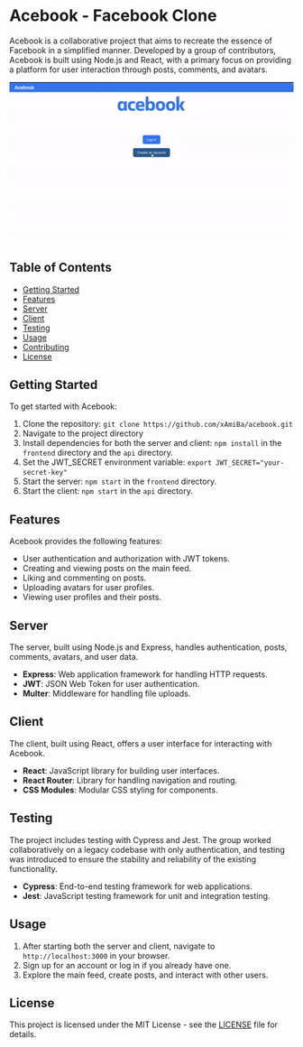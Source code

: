 # Acebook - Facebook Clone

Acebook is a collaborative project that aims to recreate the essence of Facebook in a simplified manner. Developed by a group of contributors, Acebook is built using Node.js and React, with a primary focus on providing a platform for user interaction through posts, comments, and avatars.

![Acebook Demo](/public/acebook_demo.gif)


## Table of Contents
- [Getting Started](#getting-started)
- [Features](#features)
- [Server](#server)
- [Client](#client)
- [Testing](#testing)
- [Usage](#usage)
- [Contributing](#contributing)
- [License](#license)

## Getting Started

To get started with Acebook:

1. Clone the repository: `git clone https://github.com/xAmiBa/acebook.git`
2. Navigate to the project directory
3. Install dependencies for both the server and client: `npm install` in the `frontend` directory and the `api` directory.
4. Set the JWT_SECRET environment variable: `export JWT_SECRET="your-secret-key"`
5. Start the server: `npm start` in the `frontend` directory.
6. Start the client: `npm start` in the `api` directory.

## Features

Acebook provides the following features:

- User authentication and authorization with JWT tokens.
- Creating and viewing posts on the main feed.
- Liking and commenting on posts.
- Uploading avatars for user profiles.
- Viewing user profiles and their posts.

## Server

The server, built using Node.js and Express, handles authentication, posts, comments, avatars, and user data.

- **Express**: Web application framework for handling HTTP requests.
- **JWT**: JSON Web Token for user authentication.
- **Multer**: Middleware for handling file uploads.

## Client

The client, built using React, offers a user interface for interacting with Acebook.

- **React**: JavaScript library for building user interfaces.
- **React Router**: Library for handling navigation and routing.
- **CSS Modules**: Modular CSS styling for components.

## Testing

The project includes testing with Cypress and Jest. The group worked collaboratively on a legacy codebase with only authentication, and testing was introduced to ensure the stability and reliability of the existing functionality.

- **Cypress**: End-to-end testing framework for web applications.
- **Jest**: JavaScript testing framework for unit and integration testing.

## Usage

1. After starting both the server and client, navigate to `http://localhost:3000` in your browser.
2. Sign up for an account or log in if you already have one.
3. Explore the main feed, create posts, and interact with other users.

## License

This project is licensed under the MIT License - see the [LICENSE](LICENSE) file for details.
